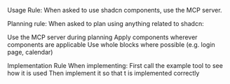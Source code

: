Usage Rule:
When asked to use shadcn components, use the MCP server. 

Planning rule:
When asked to plan using anything related to shadcn:

Use the MCP server during planning
Apply components wherever components are applicable
Use whole blocks where possible (e.g. login page, calendar)

Implementation Rule
When implementing:
First call the example tool to see how it is used
Then implement it so that t is implemented correctly